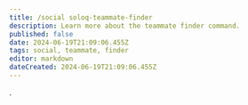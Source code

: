 ```yaml
---
title: /social soloq-teammate-finder
description: Learn more about the teammate finder command.
published: false
date: 2024-06-19T21:09:06.455Z
tags: social, teammate, finder
editor: markdown
dateCreated: 2024-06-19T21:09:06.455Z
---
```


.